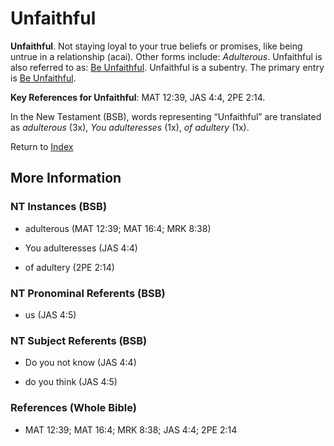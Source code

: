 # Unfaithful
**Unfaithful**. 
Not staying loyal to your true beliefs or promises, like being untrue in a relationship (acai). 
Other forms include: 
*Adulterous*. 
Unfaithful is also referred to as: 
[Be Unfaithful](Unfaithful.md). 
Unfaithful is a subentry. The primary entry is 
[Be Unfaithful](Unfaithful.md). 


**Key References for Unfaithful**: 
MAT 12:39, JAS 4:4, 2PE 2:14. 




In the New Testament (BSB), words representing “Unfaithful” are translated as 
*adulterous* (3x), *You adulteresses* (1x), *of adultery* (1x). 


Return to [Index](00-Index.md)

## More Information

### NT Instances (BSB)

* adulterous (MAT 12:39; MAT 16:4; MRK 8:38)

* You adulteresses (JAS 4:4)

* of adultery (2PE 2:14)



### NT Pronominal Referents (BSB)

* us (JAS 4:5)



### NT Subject Referents (BSB)

* Do you not know (JAS 4:4)

* do you think (JAS 4:5)



### References (Whole Bible)

* MAT 12:39; MAT 16:4; MRK 8:38; JAS 4:4; 2PE 2:14



